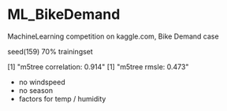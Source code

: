 ML_BikeDemand
=============

MachineLearning competition on kaggle.com, Bike Demand case

seed(159)
70% trainingset

[1] "m5tree correlation: 0.914"
[1] "m5tree rmsle: 0.473"

- no windspeed
- no season
- factors for temp / humidity